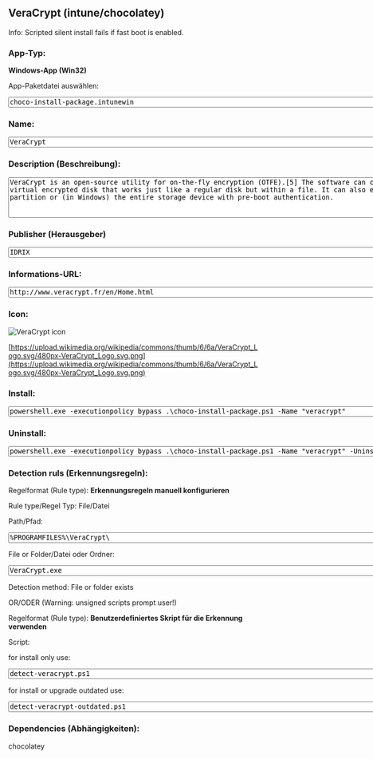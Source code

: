 ## VeraCrypt (intune/chocolatey)

Info: Scripted silent install fails if fast boot is enabled.

### App-Typ: 

__Windows-App (Win32)__

App-Paketdatei auswählen:

<textarea name="app" rows="1" cols="100">
choco-install-package.intunewin</textarea>


### Name:

<textarea name="name" rows="1" cols="100">
VeraCrypt</textarea>

### Description (Beschreibung):

<textarea name="description" rows="5" cols="100">
VeraCrypt is an open-source utility for on-the-fly encryption (OTFE).[5] The software can create a virtual encrypted disk that works just like a regular disk but within a file. It can also encrypt a partition or (in Windows) the entire storage device with pre-boot authentication.</textarea>

### Publisher (Herausgeber)

<textarea name="publisher" rows="1" cols="100">
IDRIX</textarea>


### Informations-URL:

<textarea name="info" rows="1" cols="100">
http://www.veracrypt.fr/en/Home.html</textarea>

### Icon: 

![VeraCrypt icon](https://upload.wikimedia.org/wikipedia/commons/thumb/6/6a/VeraCrypt_Logo.svg/120px-VeraCrypt_Logo.svg.png)

[https://upload.wikimedia.org/wikipedia/commons/thumb/6/6a/VeraCrypt_Logo.svg/480px-VeraCrypt_Logo.svg.png](https://upload.wikimedia.org/wikipedia/commons/thumb/6/6a/VeraCrypt_Logo.svg/480px-VeraCrypt_Logo.svg.png)


### Install:
<textarea name="install" rows="1" cols="100">
powershell.exe -executionpolicy bypass .\choco-install-package.ps1 -Name "veracrypt"</textarea>


### Uninstall:
<textarea name="uninstall" rows="1" cols="100">
powershell.exe -executionpolicy bypass .\choco-install-package.ps1 -Name "veracrypt" -Uninstall</textarea>


### Detection ruls (Erkennungsregeln):

Regelformat (Rule type): __Erkennungsregeln manuell konfigurieren__

Rule type/Regel Typ: File/Datei

Path/Pfad:

<textarea name="filepath" rows="1" cols="100">
%PROGRAMFILES%\VeraCrypt\</textarea>

File or Folder/Datei oder Ordner: 

<textarea name="filename" rows="1" cols="100">
VeraCrypt.exe</textarea>

Detection method: File or folder exists


OR/ODER (Warning: unsigned scripts prompt user!)

Regelformat (Rule type): __Benutzerdefiniertes Skript für die Erkennung verwenden__

Script:

for install only use:

<textarea name="detectionscript" rows="1" cols="100">
detect-veracrypt.ps1</textarea>

for install or upgrade outdated use:

<textarea name="detectionscript2" rows="1" cols="100">
detect-veracrypt-outdated.ps1</textarea>

### Dependencies (Abhängigkeiten):

chocolatey